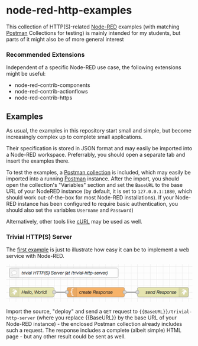 # node-red-http-examples #

This collection of HTTP(S)-related [Node-RED](https://nodered.org/) examples (with matching [Postman](https://www.postman.com/) Collections for testing) is mainly intended for my students, but parts of it might also be of more general interest

### Recommended Extensions ###

Independent of a specific Node-RED use case, the following extensions might be useful:

* node-red-contrib-components
* node-red-contrib-actionflows
* node-red-contrib-https

## Examples ##

As usual, the examples in this repository start small and simple, but become increasingly complex up to complete small applications.

Their specification is stored in JSON format and may easily be imported into a Node-RED workspace. Preferrably, you should open a separate tab and insert the examples there.

To test the examples, a [Postman collection](examples/PostmanCollection.json) is included, which may easily be imported into a running [Postman](https://www.postman.com/) instance. After the import, you should open the collection's "Variables" section and set the `BaseURL` to the base URL of your NodeRED instance (by default, it is set to `127.0.0.1:1880`, which should work out-of-the-box for most Node-RED installations). If your Node-RED instance has been configured to require basic authentication, you should also set the variables `Username` and `Password`)

Alternatively, other tools like [cURL](https://curl.se/) may be used as well.

### Trivial HTTP(S) Server ###

The [first example](examples/trivial-http-server.json) is just to illustrate how easy it can be to implement a web service with Node-RED.

![](examples/trivial-http-server.png)

Import the source, "deploy" and send a `GET` request to `{{BaseURL}}/trivial-http-server` (where you replace {{BaseURL}} by the base URL of your Node-RED instance) - the enclosed Postman collection already includes such a request. The response includes a complete (albeit simple) HTML page - but any other result could be sent as well.
